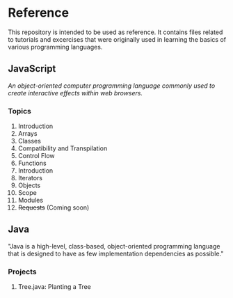 # Reference
This repository is intended to be used as reference. It contains files related to tutorials and excercises that were originally used in learning the basics of various programming languages.
## JavaScript
*An object-oriented computer programming language commonly used to create interactive effects within web browsers.*
### Topics
1. Introduction
1. Arrays
1. Classes
1. Compatibility and Transpilation
1. Control Flow
1. Functions
1. Introduction
1. Iterators
1. Objects
1. Scope
1. Modules
1. ~~Requests~~ (Coming soon)

## Java
"Java is a high-level, class-based, object-oriented programming language that is designed to have as few implementation dependencies as possible."
### Projects
1. Tree.java: Planting a Tree
